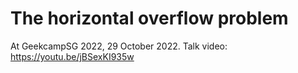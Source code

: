 # The horizontal overflow problem

At GeekcampSG 2022, 29 October 2022.
Talk video: https://youtu.be/jBSexKI935w
